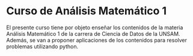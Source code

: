 # Curso de Análisis Matemático 1

El presente curso tiene por objeto enseñar los contenidos de la materia Análisis Matemático 1 de la carrera de Ciencia de Datos de la UNSAM. Además, se van a proponer aplicaciones de los contenidos para resolver problemas utilizando python.

